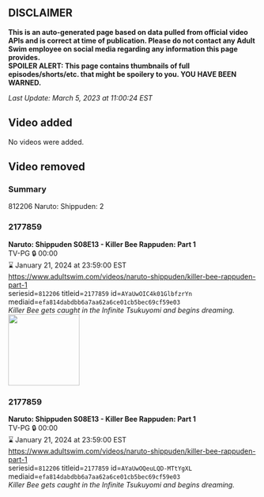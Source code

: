 ## DISCLAIMER
**This is an auto-generated page based on data pulled from official video APIs and is correct at time of publication. Please do not contact any Adult Swim employee on social media regarding any information this page provides.**  
**SPOILER ALERT: This page contains thumbnails of full episodes/shorts/etc. that might be spoilery to you. YOU HAVE BEEN WARNED.**  

_Last Update: March 5, 2023 at 11:00:24 EST_
## Video added
No videos were added.  
## Video removed
### Summary
812206 Naruto: Shippuden: 2  
### 2177859
**Naruto: Shippuden S08E13 - Killer Bee Rappuden: Part 1**  
TV-PG 🔒 00:00  
⌛ January 21, 2024 at 23:59:00 EST  
https://www.adultswim.com/videos/naruto-shippuden/killer-bee-rappuden-part-1  
seriesid=`812206` titleid=`2177859` id=`AYaUwOIC4k01GlbfzrYn` mediaid=`efa814dabdbb6a7aa62a6ce01cb5bec69cf59e03`  
_Killer Bee gets caught in the Infinite Tsukuyomi and begins dreaming._  
<a href="https://media.cdn.adultswim.com/uploads/20230304/thumbnails/2_23341317375-aslogothumbnail.png"><img src="https://media.cdn.adultswim.com/uploads/20230304/thumbnails/2_23341317375-aslogothumbnail.png" height="144px" /></a>
### 2177859
**Naruto: Shippuden S08E13 - Killer Bee Rappuden: Part 1**  
TV-PG 🔒 00:00  
⌛ January 21, 2024 at 23:59:00 EST  
https://www.adultswim.com/videos/naruto-shippuden/killer-bee-rappuden-part-1  
seriesid=`812206` titleid=`2177859` id=`AYaUwOQeuLQD-MTtYgXL` mediaid=`efa814dabdbb6a7aa62a6ce01cb5bec69cf59e03`  
_Killer Bee gets caught in the Infinite Tsukuyomi and begins dreaming._  
